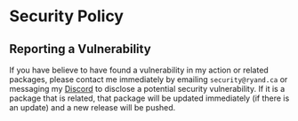 # Security Policy

## Reporting a Vulnerability

If you have believe to have found a vulnerability in my action or related packages, please contact me immediately by emailing `security@ryand.ca` or messaging my [Discord](https://discord.com/users/660292639412846621) to disclose a potential security vulnerability. If it is a package that is related, that package will be updated immediately (if there is an update) and a new release will be pushed.